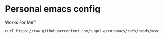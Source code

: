 # Personal emacs config

Works For Me™

```bash
curl https://raw.githubusercontent.com/sugol-a/coremacs/refs/heads/master/bootstrap.sh | bash
```
